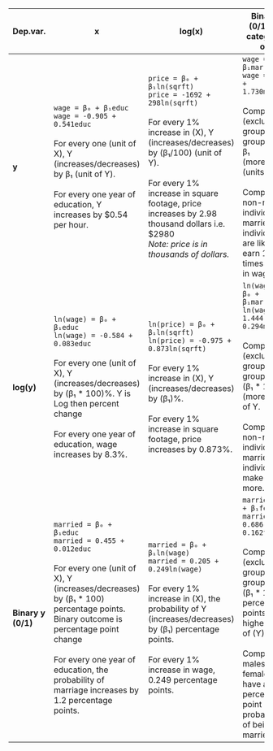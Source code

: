| Dep.var.         | x                                                                                                                                                                                                                         | log(x)                                                                                                                                                                                                                                  | Binary x (0/1) and categories of x                                                                                                                                                            |
|------------------|---------------------------------------------------------------------------------------------------------------------------------------------------------------------------------------------------------------------------|-----------------------------------------------------------------------------------------------------------------------------------------------------------------------------------------------------------------------------------------|-----------------------------------------------------------------------------------------------------------------------------------------------------------------------------------------------|
| **y** | `wage = β₀ + β₁educ` <br> `wage = -0.905 + 0.541educ` <br><br> For every one (unit of X), Y (increases/decreases) by β₁ (unit of Y). <br><br> For every one year of education, Y increases by $0.54 per hour.               | `price = β₀ + β₁ln(sqrft)` <br> `price = -1692 + 298ln(sqrft)` <br><br> For every 1% increase in (X), Y (increases/decreases) by (β₁/100) (unit of Y). <br><br> For every 1% increase in square footage, price increases by 2.98 thousand dollars i.e. $2980 <br> *Note: price is in thousands of dollars.* | `wage = β₀ + β₁married` <br> `wage = 4.844 + 1.730married` <br><br> Compared to (excluded group), (X group) has β₁ (more/less) (units of Y). <br><br> Compared to non-married individuals, married individuals are likely to earn 1.730 times more in wages. |
| **log(y)** | `ln(wage) = β₀ + β₁educ` <br> `ln(wage) = -0.584 + 0.083educ` <br><br> For every one (unit of X), Y (increases/decreases) by (β₁ * 100)%. Y is Log then percent change <br><br> For every one year of education, wage increases by 8.3%. | `ln(price) = β₀ + β₁ln(sqrft)` <br> `ln(price) = -0.975 + 0.873ln(sqrft)` <br><br> For every 1% increase in (X), Y (increases/decreases) by (β₁)%. <br><br> For every 1% increase in square footage, price increases by 0.873%.          | `ln(wage) = β₀ + β₁married` <br> `ln(wage) = 1.444 + 0.294married` <br><br> Compared to (excluded group), (X group) has (β₁ * 100)% (more/less) of Y. <br><br> Compared to non-married individuals, married individuals make 29.4% more.   |
| **Binary y (0/1)** | `married = β₀ + β₁educ` <br> `married = 0.455 + 0.012educ` <br><br> For every one (unit of X), Y (increases/decreases) by (β₁ * 100) percentage points. Binary outcome is percentage point change <br><br> For every one year of education, the probability of marriage increases by 1.2 percentage points. | `married = β₀ + β₁ln(wage)` <br> `married = 0.205 + 0.249ln(wage)` <br><br> For every 1% increase in (X), the probability of Y (increases/decreases) by (β₁) percentage points. <br><br> For every 1% increase in wage, 0.249 percentage points. | `married = β₀ + β₁female` <br> `married = 0.686 - 0.162female` <br><br> Compared to (excluded group), (X group) has a (β₁ * 100) percentage points higher rate of (Y). <br><br> Compared to males, females have a 16.2 percentage point lower probability of being married. |
